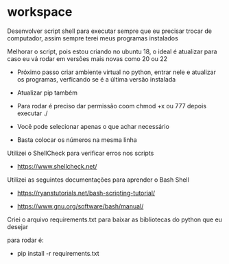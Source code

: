 # workspace
Desenvolver script shell para executar sempre que eu precisar trocar de computador, assim sempre terei meus programas instalados

Melhorar o script, pois estou criando no ubuntu 18, o ideal é atualizar para caso eu vá rodar em versões mais novas como 20 ou 22

- Próximo passo criar ambiente virtual no python, entrar nele e atualizar os programas, verficando se é a última versão instalada

- Atualizar pip também

- Para rodar é preciso dar permissão coom chmod +x ou 777 depois executar ./

- Você pode selecionar apenas o que achar necessário

- Basta colocar os números na mesma linha

Utilizei o ShellCheck para verificar erros nos scripts

- https://www.shellcheck.net/

Utilizei as seguintes documentações para aprender o Bash Shell

- https://ryanstutorials.net/bash-scripting-tutorial/

- https://www.gnu.org/software/bash/manual/


Criei o arquivo requirements.txt para baixar as bibliotecas do python que eu desejar

para rodar é:

- pip install -r requirements.txt
